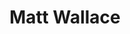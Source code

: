 ---
alias: Matt Wallace
title: Matt Wallace
description:
layout: base
tags:
  - MattWallace
  - person
---